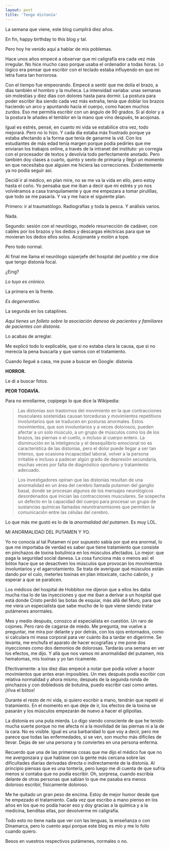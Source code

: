 ```yaml
---
layout: post
title: 'Tengo distonía'
---
```

La semana que viene, este blog cumplirá diez años.

En fin, happy birthday to this blog y tal.

Pero hoy he venido aquí a hablar de mis poblemas.

Hace unos años empecé a observar que mi caligrafía era cada vez más irregular. No hice mucho caso porque usaba el ordenador a todas horas. Lo lógico era pensar que escribir con el teclado estaba influyendo en que mi letra fuera tan horrorosa. 

Con el tiempo fue empeorando. Empecé a sentir que me dolía el brazo, a días también el hombro y la muñeca. La intensidad variaba: unas semanas sin molestias y diez días con dolores hasta para dormir. La postura para poder escribir iba siendo cada vez más extraña, tenía que doblar los brazos haciendo un arco y apuntando hacia el cuerpo, como hacen muchos zurdos. Eso me permitía escribir con un ángulo de 90 grados. Si al dolor y a la postura le añades el temblor en la mano que vino después, te acojonas.

Igual es estrés, pensé, en cuanto mi vida se estabilice otra vez, todo mejorará. Pero no lo hizo. Y cada día estaba más frustrado porque ya estaba afectando a la forma que tenía de ganarme la vid. Con los estudiantes de más edad tenía margen porque podía pedirles que me enviaran los trabajos online, a través de la intranet del instituto: yo corregía con el procesador de textos y devolvía todo perfectamente anotado. Pero también doy clases a cuarto, quinto y sexto de primaria y llegó un momento en que necesitaba que alguien me hiciera las correcciones. Evidentemente ya no podía seguir así.

Decidí ir al médico, en plan mire, no se me va la vida en ello, pero estoy hasta el coño. Yo pensaba que me iban a decir que mi estrés y yo nos volviéramos a casa tranquilamente y que me empezara a tomar pirulillas, que todo se me pasaría. Y va y me hace el siguiente plan.

Primero: ir al traumatólogo. Radiografías y toda la pesca. Y análisis varios.

Nada.

Segundo: sesión con el neurólogo, modelo resurrección de cadáver, con cables por los brazos y los dedos y descargas eléctricas para que se movieran los dedos ellos solos. Acojonante y molón a tope.

Pero todo normal.

Al final me llama el neurólogo súperjefe del hospital del pueblo y me dice que tengo distonía focal.

¿Eing?

*Lo tuyo es crónico.*

La primera en la frente.

*Es degenerativo.*

La segunda en los cataplines.

*Aquí tienes un folleto sobre la asociación danesa de pacientes y familiares de pacientes con distonía.*

Lo acabas de arreglar.

Me explicó todo lo explicable, que si no estaba clara la causa, que si no merecía la pena buscarla y que vamos con el tratamiento.

Cuando llegué a casa, me puse a buscar en Google: distonía.

**HORROR.**

Le di a buscar fotos.

**PEOR TODAVÍA.**

Para no enrollarme, copipego lo que dice la Wikipedia:

> Las distonías son trastornos del movimiento en la que contracciones musculares sostenidas causan torceduras y movimientos repetitivos involuntarios que se traducen en posturas anormales. Estos movimientos, que son involuntarios y a veces dolorosos, pueden afectar a un solo músculo, a un grupo de músculos como los de los brazos, las piernas o el cuello, o incluso al cuerpo entero. La disminución en la inteligencia y el desequilibrio emocional no es característica de las distonías, pero el dolor puede llegar a ser tan intenso, que ocasiona incapacidad laboral, volver a la persona irritable e incluso a padecer algún grado de depresión secundaria, muchas veces por falta de diagnóstico oportuno y tratamiento adecuado.

> Los investigadores opinan que las distonías resultan de una anormalidad en un área del cerebro llamada putamen del ganglio basal, donde se procesan algunos de los mensajes neurológicos desordenados que inician las contracciones musculares. Se sospecha un defecto en la capacidad del cuerpo para procesar un grupo de sustancias químicas llamadas neurotransmisores que permiten la comunicación entre las células del cerebro.

Lo que más me gustó es lo de la *anormalidad del putamen*. Es muy LOL.

MI ANORMALIDAD DEL PUTAMEN Y YO.

Yo no conocía al tal Putamen ni por supuesto sabía por qué era anormal, lo que me importaba de verdad es saber que tiene tratamiento que consiste en pinchazos de toxina botulínica en los músculos afectados. Lo mejor: que paga la seguridad social danesa. La cosa funciona más o menos así: el bótox hace que se desactiven los músculos que provocan los movimientos involuntarios y el agarrotamiento. Se trata de averiguar qué músculos están dando por el culo, meterles toxinas en plan intoxícate, cacho cabrón, y esperar a que se paralicen.

Los médicos del hospital de Hobbiton me dijeron que a ellos les daba mucha risa lo de las inyecciones y que me iban a derivar a un hospital que está donde Cristo perdió las botas de esquiar, más allá del Muro, para que me viera un especialista que sabe mucho de lo que viene siendo tratar putámenes anormales.

Mes y medio después, conozco al especialista en cuestión. Un raro de cojones. Pero raro de cagarse de miedo. Me pregunta, me vuelve a preguntar, me mira por delante y por detrás, con los ojos entornados, como si calculara mi masa corporal para ver cuánto iba a tardar en digerirme. Se levanta, me enchufa el aparato de hacer ecografías y me pone dos inyecciones como dos demonios de dolorosas. Tardarás una semana en ver los efectos, me dijo. Y allá que nos vamos mi anormalidad del putamen, mis hematomas, mis toxinas y yo tan ricamente.

Efectivamente: a los diez días empecé a notar que podía volver a hacer movimientos que antes eran imposibles. Un mes después podía escribir con relativa normalidad y ahora mismo, después de la segunda ronda de pinchazos y con dobledosis de botulina, puedo escribir casi como antes. ¡Viva el bótox!

Durante el resto de mi vida, si quiero escribir a mano, tendrán que repetir el tratamiento. En el momento en que deje de ir, los efectos de la toxina se pasarán y los músculos empezarán de nuevo a hacer el gilipollas.

La distonía es una puta mierda. Lo digo siendo consciente de que he tenido mucha suerte porque no me afecta ni a la movilidad de las piernas ni a la de la cara. No es visible. Igual es una barbaridad lo que voy a decir, pero me parece que todas las enfermedades, si se ven, son mucho más difíciles de llevar. Dejas de ser una persona y te conviertes en una persona enferma.

Recuerdo que una de las primeras cosas que me dijo el médico fue que no me avergonzara y que hablase con la gente más cercana sobre las dificultades diarias derivadas directa o indirectamente de la distonía. Al principio piensas que es una tontería, pero luego me di cuenta de que sufría menos si contaba que no podía escribir. Oh, sorpresa, cuando escribía delante de otras personas que sabían lo que me pasaba era menos doloroso escribir, físicamente doloroso.

Me he quitado un gran peso de encima. Estoy de mejor humor desde que he empezado el tratamiento. Cada vez que escribo a mano pienso en los años en los que no podía hacer eso y doy gracias a la química y a la medicina, benditas ellas, por devolverme mi caligrafía.

Todo esto no tiene nada que ver con las lenguas, la enseñanza o con Dinamarca, pero lo cuento aquí porque este blog es mío y me lo follo cuando quiero.

Besos en vuestros respectivos putámenes, normales o no.
